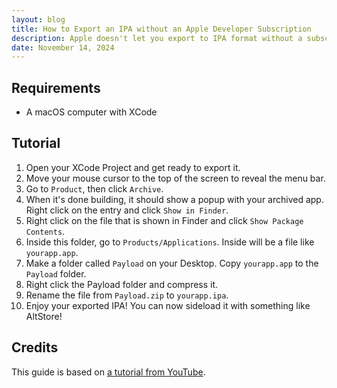 ```yaml
---
layout: blog
title: How to Export an IPA without an Apple Developer Subscription
description: Apple doesn't let you export to IPA format without a subscription. But thankfully, there's an easy way to get around this. Follow this quick tutorial and you too will know how to export an IPA! This works as of November 14, 2024.
date: November 14, 2024
---
```


## Requirements
- A macOS computer with XCode

## Tutorial
1. Open your XCode Project and get ready to export it.
2. Move your mouse cursor to the top of the screen to reveal the menu bar.
3. Go to `Product`, then click `Archive`.
4. When it's done building, it should show a popup with your archived app. Right click on the entry and click `Show in Finder`.
5. Right click on the file that is shown in Finder and click `Show Package Contents`.
6. Inside this folder, go to `Products/Applications`. Inside will be a file like `yourapp.app`.
7. Make a folder called `Payload` on your Desktop. Copy `yourapp.app` to the `Payload` folder.
8. Right click the Payload folder and compress it.
9. Rename the file from `Payload.zip` to `yourapp.ipa`.
10. Enjoy your exported IPA! You can now sideload it with something like AltStore!

## Credits
This guide is based on [a tutorial from YouTube](https://youtu.be/rrlOPUgbae8).
